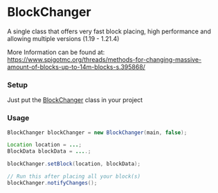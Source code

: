 # BlockChanger
<div align="center">
  
</div>
A single class that offers very fast block placing, high performance and allowing multiple versions (1.19 - 1.21.4)
  
More Information can be found at: https://www.spigotmc.org/threads/methods-for-changing-massive-amount-of-blocks-up-to-14m-blocks-s.395868/

### Setup
Just put the [BlockChanger](https://github.com/Devlrxxh/BlockChanger/blob/master/src/main/java/dev/lrxh/nms/blockChanger/BlockChanger.java) class in your project  
### Usage
```java
BlockChanger blockChanger = new BlockChanger(main, false);

Location location = ...;
BlockData blockData = ....;

blockChanger.setBlock(location, blockData);

// Run this after placing all your block(s)
blockChanger.notifyChanges();
``` 
